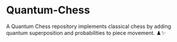 # Quantum-Chess
A Quantum Chess repository implements classical chess by adding quantum superposition and probabilities to piece movement. ♟️✨
